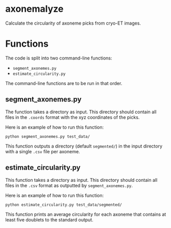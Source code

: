 # axonemalyze
Calculate the circularity of axoneme picks from cryo-ET images.

# Functions
The code is split into two command-line functions:
- `segment_axonemes.py`
- `estimate_circularity.py`

The command-line functions are to be run in that order.

## segment_axonemes.py
The function takes a directory as input. This directory should contain all files in the `.coords` format with the xyz coordinates of the picks.

Here is an example of how to run this function:
```
python segment_axonemes.py test_data/
```

This function outputs a directory (default `segmented/`) in the input directory with a single `.csv` file per axoneme.

## estimate_circularity.py
This function takes a directory as input. This directory should contain all files in the `.csv` format as outputted by `segment_axonemes.py`.

Here is an example of how to run this function:
```
python estimate_circularity.py test_data/segmented/
```

This function prints an average circularity for each axoneme that contains at least five doublets to the standard output.
